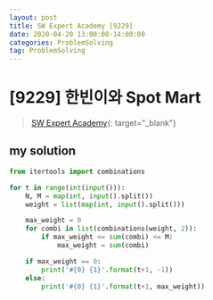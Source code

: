 ```yaml
---
layout: post
title: SW Expert Academy [9229]
date: 2020-04-20 13:00:00-14:00:00
categories: ProblemSolving
tag: ProblemSolving
---
```


# [9229] 한빈이와 Spot Mart
> [SW Expert Academy](https://swexpertacademy.com/main/main.do){: target="_blank"}

## my solution
```python
from itertools import combinations

for t in range(int(input())):
    N, M = map(int, input().split())
    weight = list(map(int, input().split()))

    max_weight = 0
    for combi in list(combinations(weight, 2)):
        if max_weight <= sum(combi) <= M:
            max_weight = sum(combi)

    if max_weight == 0:
        print('#{0} {1}'.format(t+1, -1))
    else:
        print('#{0} {1}'.format(t+1, max_weight))
```
